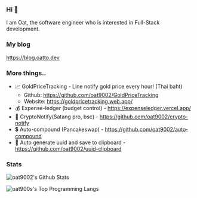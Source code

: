 ### Hi 👋

I am Oat, the software engineer who is interested in Full-Stack development.

### My blog 

https://blog.oatto.dev

### More things..

-   📈 GoldPriceTracking - Line notify gold price every hour! (Thai baht)
    -   Github: https://github.com/oat9002/GoldPriceTracking
    -   Website: https://goldpricetracking.web.app/
-   💰 Expense-ledger (budget control) - https://expenseledger.vercel.app/
-   👛 CryptoNotify(Satang pro, bsc) - https://github.com/oat9002/crypto-notify
-   💲 Auto-compound (Pancakeswap) - https://github.com/oat9002/auto-compound
-   📃 Auto generate uuid and save to clipboard - https://github.com/oat9002/uuid-clipboard

### Stats
![oat9002's Github Stats](https://github-readme-stats.vercel.app/api?username=oat9002&show_icons=true)

![oat900s's Top Programming Langs](https://github-readme-stats.vercel.app/api/top-langs/?username=oat9002&hide=java)

<!--
**oat9002/oat9002** is a ✨ _special_ ✨ repository because its `README.md` (this file) appears on your GitHub profile.

Here are some ideas to get you started:

- 🔭 I’m currently working on ...
- 🌱 I’m currently learning ...
- 👯 I’m looking to collaborate on ...
- 🤔 I’m looking for help with ...
- 💬 Ask me about ...
- 📫 How to reach me: ...
- 😄 Pronouns: ...
- ⚡ Fun fact: ...
-->
